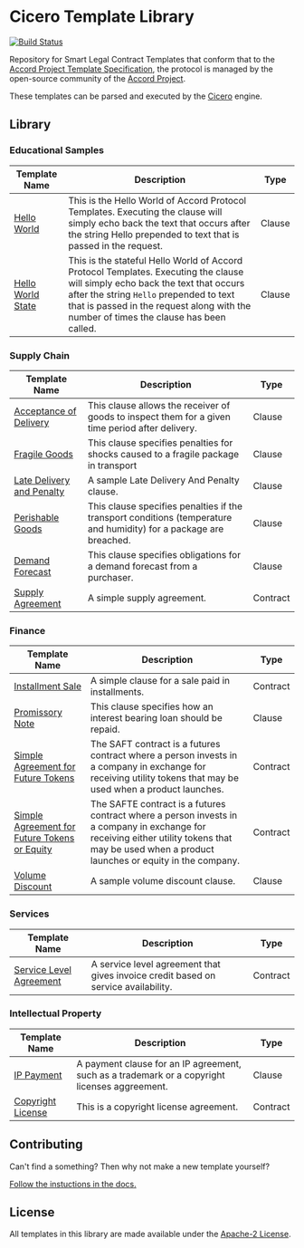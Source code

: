 # Cicero Template Library

[![Build Status](https://travis-ci.org/accordproject/cicero-template-library.svg?branch=master)](https://travis-ci.org/accordproject/cicero-template-library)

Repository for Smart Legal Contract Templates that conform that to the [Accord Project Template Specification](https://docs.google.com/document/d/1UacA_r2KGcBA2D4voDgGE8jqid-Uh4Dt09AE-shBKR0), the protocol is managed by the open-source community of the [Accord Project](https://accordproject.org). 

These templates can be parsed and executed by the [Cicero](https://github.com/accordproject/cicero) engine.

## Library

### Educational Samples

| Template Name | Description | Type |
|---------------|-------------|------|
| [Hello World](helloworld/) | This is the Hello World of Accord Protocol Templates. Executing the clause will simply echo back the text that occurs after the string Hello prepended to text that is passed in the request. | Clause |
| [Hello World State](helloworldstate/) | This is the stateful Hello World of Accord Protocol Templates. Executing the clause will simply echo back the text that occurs after the string `Hello` prepended to text that is passed in the request along with the number of times the clause has been called. | Clause |

### Supply Chain

| Template Name | Description | Type |
|---------------|-------------|------|
| [Acceptance of Delivery](acceptance-of-delivery/) | This clause allows the receiver of goods to inspect them for a given time period after delivery. | Clause |
| [Fragile Goods](fragile-goods/) | This clause specifies penalties for shocks caused to a fragile package in transport | Clause |
| [Late Delivery and Penalty](latedeliveryandpenalty/) | A sample Late Delivery And Penalty clause. | Clause | 
| [Perishable Goods](perishable-goods/) | This clause specifies penalties if the transport conditions (temperature and humidity) for a package are breached. | Clause |
| [Demand Forecast](demandforecast/) | This clause specifies obligations for a demand forecast from a purchaser. | Clause |
| [Supply Agreement](supplyagreement/) | A simple supply agreement. | Contract |

### Finance

| Template Name | Description | Type |
|---------------|-------------|------|
| [Installment Sale](installment-sale) | A simple clause for a sale paid in installments. | Contract |
| [Promissory Note](promissory-note) | This clause specifies how an interest bearing loan should be repaid. | Clause |
| [Simple Agreement for Future Tokens](saft/) | The SAFT contract is a futures contract where a person invests in a company in exchange for receiving utility tokens that may be used when a product launches. | Contract |
| [Simple Agreement for Future Tokens or Equity](safte/) | The SAFTE contract is a futures contract where a person invests in a company in exchange for receiving either utility tokens that may be used when a product launches or equity in the company. | Contract |
| [Volume Discount](volumediscount/) | A sample volume discount clause. | Clause |

### Services

| Template Name | Description | Type |
|---------------|-------------|------|
| [Service Level Agreement](servicelevelagreement/) | A service level agreement that gives invoice credit based on service availability. | Contract |

### Intellectual Property

| Template Name | Description | Type |
|---------------|-------------|------|
| [IP Payment](ip-payment/) | A payment clause for an IP agreement, such as a trademark or a copyright licenses aggreement. | Clause |
| [Copyright License](copyright-license/) | This is a copyright license agreement. | Contract |

## Contributing

Can't find a something? Then why not make a new template yourself? 

[Follow the instuctions in the docs.](http://accordcicero.readthedocs.io/en/latest/tutorial_001.html#creating-a-new-template)

## License

All templates in this library are made available under the [Apache-2 License](LICENSE).

